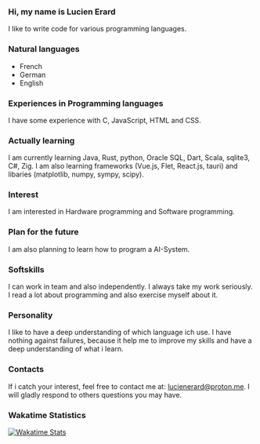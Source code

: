 ### Hi, my name is Lucien Erard
I like to write code for various programming languages.

### Natural languages
- French
- German
- English
  
### Experiences in Programming languages
I have some experience with C, JavaScript, HTML and CSS.

### Actually learning
I am currently learning Java, Rust, python, Oracle SQL, Dart, Scala, sqlite3, C#, Zig. I am also learning frameworks (Vue.js, Flet, React.js, tauri) and libaries (matplotlib, numpy, sympy, scipy). 

### Interest
I am interested in Hardware programming and Software programming.

### Plan for the future
I am also planning to learn how to program a AI-System.

### Softskills
I can work in team and also independently.
I always take my work seriously. I read a lot about programming and also exercise myself about it.

### Personality
I like to have a deep understanding of which language ich use. I have nothing against failures, because it help me to improve my skills and have a deep understanding of what i learn.

### Contacts
If i catch your interest, feel free to contact me at: lucienerard@proton.me.
I will gladly respond to others questions you may have.

### Wakatime Statistics
[![Wakatime Stats](https://github-readme-stats.vercel.app/api/wakatime?username=erardlucien&theme=white&hide=properties,yaml,text,jshell,batchfile,json,git+config,gitignore+file,IDEA_MODULE,CLASS,CSV,PHP&langs_count=15)](https://wakatime.com/@erardlucien)
